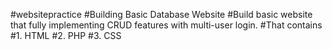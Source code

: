 #websitepractice
#Building Basic Database Website
#Build basic website that fully implementing CRUD features with multi-user login. 
#That contains
#1. HTML
#2. PHP
#3. CSS
